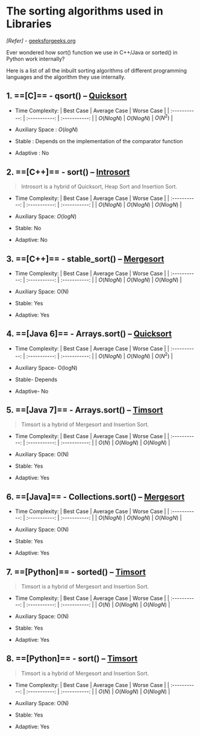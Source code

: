 # The sorting algorithms used in Libraries

_[Refer]_ - [geeksforgeeks.org](https://www.geeksforgeeks.org)

Ever wondered how sort() function we use in C++/Java or sorted() in Python work internally?

Here is a list of all the inbuilt sorting algorithms of different programming languages and the algorithm they use internally.


## 1. ==[C]== - qsort() – [Quicksort](https://en.wikipedia.org/wiki/Quicksort)
- Time Complexity:
    |  Best Case    |  Average Case |   Worse Case  |
    | :-----------: | :-----------: | :-----------: |
    |  $O(NlogN)$   |  $O(NlogN)$   |   $O(N^2)$    |

- Auxiliary Space : $O(log N)$
- Stable : Depends on the implementation of the comparator function
- Adaptive : No

## 2. ==[C++]== - sort() – [Introsort](https://www.geeksforgeeks.org/know-your-sorting-algorithm-set-2-introsort-cs-sorting-weapon/)
> Introsort is a hybrid of Quicksort, Heap Sort and Insertion Sort.
- Time Complexity:
    |  Best Case    |  Average Case |   Worse Case  |
    | :-----------: | :-----------: | :-----------: |
    |  $O(NlogN)$   |  $O(NlogN)$   |  $O(NlogN)$   |

- Auxiliary Space: $O(logN)$
- Stable: No
- Adaptive: No

## 3. ==[C++]== - stable_sort() – [Mergesort](https://en.wikipedia.org/wiki/Merge_sort)
- Time Complexity:
    |  Best Case    |  Average Case |   Worse Case  |
    | :-----------: | :-----------: | :-----------: |
    |  $O(NlogN)$   |  $O(NlogN)$   |  $O(NlogN)$   |

- Auxiliary Space: O(N)
- Stable: Yes
- Adaptive: Yes

## 4. ==[Java 6]== - Arrays.sort() – [Quicksort](https://en.wikipedia.org/wiki/Quicksort)
- Time Complexity:
    |  Best Case    |  Average Case |   Worse Case  |
    | :-----------: | :-----------: | :-----------: |
    |  $O(NlogN)$   |  $O(NlogN)$   |    $O(N^2)$   |

- Auxiliary Space- O(logN)
- Stable- Depends
- Adaptive- No

## 5. ==[Java 7]== - Arrays.sort() – [Timsort](https://en.wikipedia.org/wiki/Timsort) 
> Timsort is a hybrid of Mergesort and Insertion Sort.
- Time Complexity:
    |  Best Case    |  Average Case |   Worse Case  |
    | :-----------: | :-----------: | :-----------: |
    |     $O(N)$    |  $O(NlogN)$   |  $O(NlogN)$   |

- Auxiliary Space: O(N)
- Stable: Yes
- Adaptive: Yes

## 6. ==[Java]== - Collections.sort() – [Mergesort](https://en.wikipedia.org/wiki/Merge_sort)
- Time Complexity:
    |  Best Case    |  Average Case |   Worse Case  |
    | :-----------: | :-----------: | :-----------: |
    |  $O(NlogN)$   |  $O(NlogN)$   |  $O(NlogN)$   |

- Auxiliary Space: O(N)
- Stable: Yes
- Adaptive: Yes

## 7. ==[Python]== - sorted() – [Timsort](https://en.wikipedia.org/wiki/Timsort)
> Timsort is a hybrid of Mergesort and Insertion Sort.
- Time Complexity:
    |  Best Case    |  Average Case |   Worse Case  |
    | :-----------: | :-----------: | :-----------: |
    |     $O(N)$    |  $O(NlogN)$   |  $O(NlogN)$   |

- Auxiliary Space: O(N)
- Stable: Yes
- Adaptive: Yes

## 8. ==[Python]== - sort() – [Timsort](https://en.wikipedia.org/wiki/Timsort)
> Timsort is a hybrid of Mergesort and Insertion Sort.
- Time Complexity:
    |  Best Case    |  Average Case |   Worse Case  |
    | :-----------: | :-----------: | :-----------: |
    |     $O(N)$    |  $O(NlogN)$   |  $O(NlogN)$   |

- Auxiliary Space: O(N)
- Stable: Yes
- Adaptive: Yes

